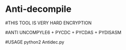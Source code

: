 # Anti-decompile

#THIS TOOL IS VERY HARD ENCRYPTION

#ANTI UNCOMPYLE6 + PYCDC + PYCDAS + PYDISASM

#USAGE python2 Antidec.py
